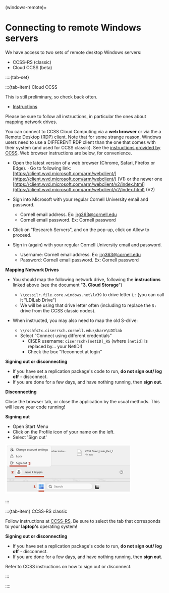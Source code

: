 (windows-remote)=
# Connecting to remote Windows servers

We have access to two sets of remote desktop Windows servers:

- CCSS-RS (classic)
- Cloud CCSS (beta)



::::{tab-set}


:::{tab-item} Cloud CCSS

This is still preliminary, so check back often.

- [Instructions](https://cornellprod-my.sharepoint.com/:f:/g/personal/cd642_cornell_edu/EvxDKmDjZyZBsrQvimUR8xABE4x6TYDenmLOY8ZFMLRjUw)

Please be sure to follow all instructions, in particular the ones about mapping network drives. 

You can connect to CCSS Cloud Computing via a **web browser** or via the a Remote Desktop (RDP) client. Note that for some strange reason, Windows users need to use a DIFFERENT RDP client than the one that comes with their system (and used for CCSS classic). See the [instructions provided by CCSS](https://cornellprod-my.sharepoint.com/:f:/g/personal/cd642_cornell_edu/EvxDKmDjZyZBsrQvimUR8xABE4x6TYDenmLOY8ZFMLRjUw). Web browser instructions are below, for convenience.

- Open the latest version of a web browser (Chrome, Safari, Firefox or Edge). · Go to following link: [https://client.wvd.microsoft.com/arm/webclient/](https://client.wvd.microsoft.com/arm/webclient/) (V1) or the newer one [https://client.wvd.microsoft.com/arm/webclient/v2/index.html](https://client.wvd.microsoft.com/arm/webclient/v2/index.html) (V2)
 
- Sign into Microsoft with your regular Cornell University email and password. 
  -  Cornell email address. Ex: jrg363@cornell.edu
  -  Cornell email password. Ex: Cornell password 

- Click on "Research Servers", and on the pop-up, click on Allow to proceed. 
- Sign in (again) with your regular Cornell University email and password. 
  - Username: Cornell email address. Ex: jrg363@cornell.edu
  - Password: Cornell email password. Ex: Cornell password

**Mapping Network Drives**

- You should map the following network drive, following the **instructions** linked above (see the document "**3. Cloud Storage**")
  - `\\ccssilr.file.core.windows.net\lv39` to drive letter `L:` (you can call it "LDILab Drive")
  - We will be using that drive letter often (including to replace the `S:` drive from the CCSS classic nodes).

- When instructed, you may also need to map the old S-drive:
  - `\\rschfs2x.ciserrsch.cornell.edu\share\LDIlab`
  - Select “Connect using different credentials”
    - CISER username: `ciserrsch\[netID]_RS` (where `[netid]` is replaced by... your NetID!)
    - Check the box "Reconnect at login" 


**Signing out or disconnecting**

- If you have set a replication package's code to run, **do not sign out/ log off** - disconnect. 
- If you are done for a few days, and have nothing running, then **sign out**. 

**Disconnecting**

Close the browser tab, or close the application by the usual methods. This will leave your code running!

**Signing out**

-  Open Start Menu
- Click on the Profile icon of your name on the left.
- Select 'Sign out'

![Signout](images/windows11-signout.png)

:::

:::{tab-item} CCSS-RS classic

Follow instructions at [CCSS-RS](https://socialsciences.cornell.edu/research-support/login-instructions). Be sure to select the tab that corresponds to your **laptop's** operating system!


**Signing out or disconnecting**

- If you have set a replication package's code to run, **do not sign out/ log off** - disconnect. 
- If you are done for a few days, and have nothing running, then **sign out**. 

Refer to CCSS instructions on how to sign out or disconnect.

:::

::::
